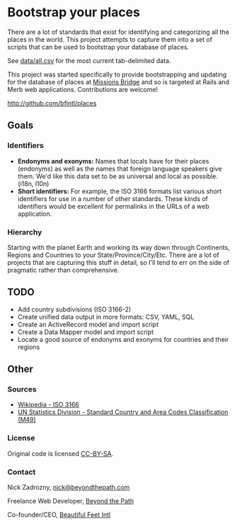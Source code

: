 # Bootstrap your places

There are a lot of standards that exist for identifying and categorizing all the places in the world. This project attempts to capture them into a set of scripts that can be used to bootstrap your database of places.

See [data/all.csv](master/data/all.csv) for the most current tab-delimited data.

This project was started specifically to provide bootstrapping and updating for the database of places at [Missions Bridge](http://missionsbridge.org/) and so is targeted at Rails and Merb web applications. Contributions are welcome!

<http://github.com/bfintl/places>

## Goals

### Identifiers

* **Endonyms and exonyms:** Names that locals have for their places (endonyms) as well as the names that foreign language speakers give them. We'd like this data set to be as universal and local as possible. (i18n, l10n)
* **Short identifiers:** For example, the ISO 3166 formats list various short identifiers for use in a number of other standards. These kinds of identifiers would be excellent for permalinks in the URLs of a web application.

### Hierarchy

Starting with the planet Earth and working its way down through Continents, Regions and Countries to your State/Province/City/Etc. There are a lot of projects that are capturing this stuff in detail, so I'll tend to err on the side of pragmatic rather than comprehensive.

## TODO

* Add country subdivisions (ISO 3166-2)
* Create unified data output in more formats: CSV, YAML, SQL
* Create an ActiveRecord model and import script
* Create a Data Mapper model and import script
* Locate a good source of endonyms and exonyms for countries and their regions

## Other

### Sources

* [Wikipedia - ISO 3166](http://en.wikipedia.org/wiki/ISO_3166)
* [UN Statistics Division - Standard Country and Area Codes Classification (M49)](http://unstats.un.org/unsd/methods/m49/m49regin.htm)

### License

Original code is licensed [CC-BY-SA](http://creativecommons.org/licenses/by-sa/3.0/).

### Contact

Nick Zadrozny, <nick@beyondthepath.com>

Freelance Web Developer, [Beyond the Path](http://beyondthepath.com)

Co-founder/CEO, [Beautiful Feet Intl](http://beautifulfeetintl.org)
